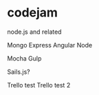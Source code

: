 codejam [](https://travis-ci.org/sinkingshriek/codejam.svg?branch=master)
=======

node.js and related

Mongo
Express
Angular
Node

Mocha
Gulp

Sails.js?

Trello test
Trello test 2

